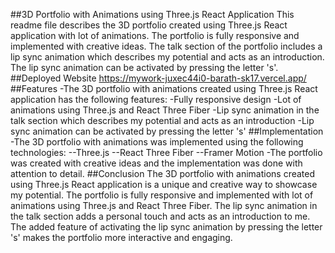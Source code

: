 ##3D Portfolio with Animations using Three.js React Application
This readme file describes the 3D portfolio created using Three.js React application with lot of animations. The portfolio is fully responsive and implemented with creative ideas. The talk section of the portfolio includes a lip sync animation which describes my potential and acts as an introduction. The lip sync animation can be activated by pressing the letter 's'.
##Deployed Website
https://mywork-juxec44i0-barath-sk17.vercel.app/
##Features
-The 3D portfolio with animations created using Three.js React application has the following features:
-Fully responsive design
-Lot of animations using Three.js and React Three Fiber
-Lip sync animation in the talk section which describes my potential and acts as an introduction
-Lip sync animation can be activated by pressing the letter 's'
##Implementation
-The 3D portfolio with animations was implemented using the following technologies:
--Three.js
--React Three Fiber
--Framer Motion
-The portfolio was created with creative ideas and the implementation was done with attention to detail.
##Conclusion
The 3D portfolio with animations created using Three.js React application is a unique and creative way to showcase my potential. The portfolio is fully responsive and implemented with lot of animations using Three.js and React Three Fiber. The lip sync animation in the talk section adds a personal touch and acts as an introduction to me. The added feature of activating the lip sync animation by pressing the letter 's' makes the portfolio more interactive and engaging.
